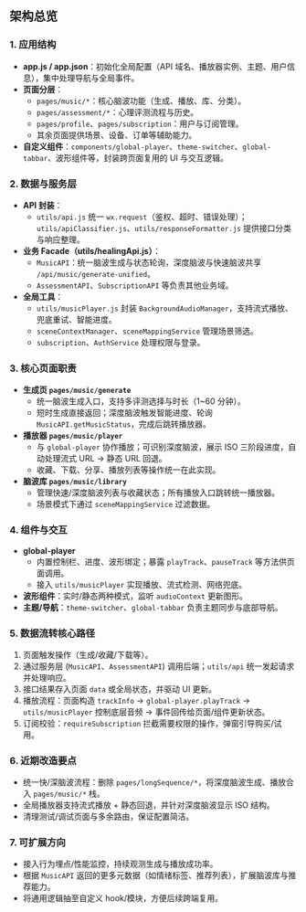 ## 架构总览

### 1. 应用结构
- **app.js / app.json**：初始化全局配置（API 域名、播放器实例、主题、用户信息），集中处理导航与全局事件。
- **页面分层**：
  - `pages/music/*`：核心脑波功能（生成、播放、库、分类）。
  - `pages/assessment/*`：心理评测流程与历史。
  - `pages/profile`、`pages/subscription`：用户与订阅管理。
  - 其余页面提供场景、设备、订单等辅助能力。
- **自定义组件**：`components/global-player`、`theme-switcher`、`global-tabbar`、波形组件等，封装跨页面复用的 UI 与交互逻辑。

### 2. 数据与服务层
- **API 封装**：
  - `utils/api.js` 统一 `wx.request`（鉴权、超时、错误处理）；`utils/apiClassifier.js`、`utils/responseFormatter.js` 提供接口分类与响应整理。
- **业务 Facade（utils/healingApi.js）**：
  - `MusicAPI`：统一脑波生成与状态轮询，深度脑波与快速脑波共享 `/api/music/generate-unified`。
  - `AssessmentAPI`、`SubscriptionAPI` 等负责其他业务域。
- **全局工具**：
  - `utils/musicPlayer.js` 封装 `BackgroundAudioManager`，支持流式播放、兜底重试、智能进度。
  - `sceneContextManager`、`sceneMappingService` 管理场景筛选。
  - `subscription`、`AuthService` 处理权限与登录。

### 3. 核心页面职责
- **生成页 `pages/music/generate`**
  - 统一脑波生成入口，支持多评测选择与时长（1~60 分钟）。
  - 短时生成直接返回；深度脑波触发智能进度、轮询 `MusicAPI.getMusicStatus`，完成后跳转播放器。
- **播放器 `pages/music/player`**
  - 与 `global-player` 协作播放；可识别深度脑波，展示 ISO 三阶段进度，自动处理流式 URL → 静态 URL 回退。
  - 收藏、下载、分享、播放列表等操作统一在此实现。
- **脑波库 `pages/music/library`**
  - 管理快速/深度脑波列表与收藏状态；所有播放入口跳转统一播放器。
  - 场景模式下通过 `sceneMappingService` 过滤数据。

### 4. 组件与交互
- **global-player**
  - 内置控制栏、进度、波形绑定；暴露 `playTrack`、`pauseTrack` 等方法供页面调用。
  - 接入 `utils/musicPlayer` 实现播放、流式检测、网络兜底。
- **波形组件**：实时/静态两种模式，监听 `audioContext` 更新图形。
- **主题/导航**：`theme-switcher`、`global-tabbar` 负责主题同步与底部导航。

### 5. 数据流转核心路径
1. 页面触发操作（生成/收藏/下载等）。
2. 通过服务层 (`MusicAPI`、`AssessmentAPI`) 调用后端；`utils/api` 统一发起请求并处理响应。
3. 接口结果存入页面 `data` 或全局状态，并驱动 UI 更新。
4. 播放流程：页面构造 `trackInfo` → `global-player.playTrack` → `utils/musicPlayer` 控制底层音频 → 事件回传给页面/组件更新状态。
5. 订阅校验：`requireSubscription` 拦截需要权限的操作，弹窗引导购买/试用。

### 6. 近期改造要点
- 统一快/深脑波流程：删除 `pages/longSequence/*`，将深度脑波生成、播放合入 `pages/music/*` 栈。
- 全局播放器支持流式播放 + 静态回退，并针对深度脑波显示 ISO 结构。
- 清理测试/调试页面与多余路由，保证配置简洁。

### 7. 可扩展方向
- 接入行为埋点/性能监控，持续观测生成与播放成功率。
- 根据 `MusicAPI` 返回的更多元数据（如情绪标签、推荐列表），扩展脑波库与推荐能力。
- 将通用逻辑抽至自定义 hook/模块，方便后续跨端复用。
